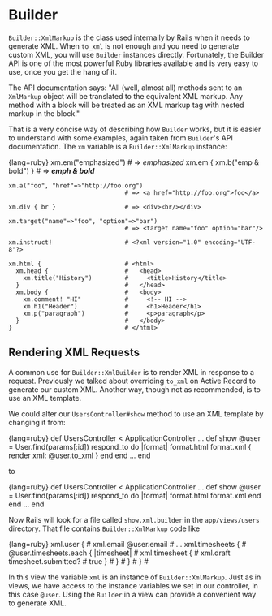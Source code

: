 # Builder

`Builder::XmlMarkup` is the class used internally by Rails when it needs
to generate XML. When `to_xml` is not enough and you need to generate
custom XML, you will use `Builder` instances directly. Fortunately, the
Builder API is one of the most powerful Ruby libraries available and is
very easy to use, once you get the hang of it.

The API documentation says: "All (well, almost all) methods sent to an
`XmlMarkup` object will be translated to the equivalent XML markup. Any
method with a block will be treated as an XML markup tag with nested
markup in the block."

That is a very concise way of describing how `Builder` works, but it is
easier to understand with some examples, again taken from `Builder`'s
API documentation. The `xm` variable is a `Builder::XmlMarkup` instance:

{lang=ruby}
    xm.em("emphasized") # => <em>emphasized</em>
    xm.em { xm.b("emp & bold") }    # => <em><b>emph &amp; bold</b></em>

    xm.a("foo", "href"=>"http://foo.org")
                                    # => <a href="http://foo.org">foo</a>

    xm.div { br }                   # => <div><br/></div>

    xm.target("name"=>"foo", "option"=>"bar")
                                    # => <target name="foo" option="bar"/>

    xm.instruct!                    # <?xml version="1.0" encoding="UTF-8"?>

    xm.html {                       # <html>
      xm.head {                     #   <head>
        xm.title("History")         #     <title>History</title>
      }                             #   </head>
      xm.body {                     #   <body>
        xm.comment! "HI"            #     <!-- HI -->
        xm.h1("Header")             #     <h1>Header</h1>
        xm.p("paragraph")           #     <p>paragraph</p>
      }                             #   </body>
    }                               # </html>

## Rendering XML Requests

A common use for `Builder::XmlBuilder` is to render XML in response to a
request. Previously we talked about overriding `to_xml` on Active Record
to generate our custom XML. Another way, though not as recommended, is
to use an XML template.

We could alter our `UsersController#show` method to use an XML template
by changing it from:

{lang=ruby}
    def UsersController < ApplicationController
      ...
      def show
        @user = User.find(params[:id])
        respond_to do |format|
          format.html
          format.xml { render xml: @user.to_xml }
        end
      end
      ...
    end

to

{lang=ruby}
    def UsersController < ApplicationController
      ...
      def show
        @user = User.find(params[:id])
        respond_to do |format|
          format.html
          format.xml
        end
      end
      ...
    end

Now Rails will look for a file called `show.xml.builder` in the
`app/views/users` directory. That file contains
`Builder::XmlMarkup` code like

{lang=ruby}
    xml.user {                                # <user>
      xml.email @user.email                   #   <email>...</email>
      xml.timesheets {                        #   <timesheets>
        @user.timesheets.each { |timesheet|   #
          xml.timesheet {                     #     <timesheet>
            xml.draft timesheet.submitted?    #       <draft>true</draft>
          }                                   #     </timesheet>
        }                                     #
      }                                       #   </timesheets>
    }                                         # </user>

In this view the variable `xml` is an instance of `Builder::XmlMarkup`.
Just as in views, we have access to the instance variables we set in our
controller, in this case `@user`. Using the `Builder` in a view can
provide a convenient way to generate XML.
